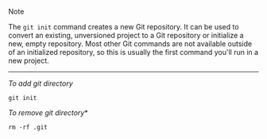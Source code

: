 

> [!NOTE]
> The `git init` command creates a new Git repository. It can be used to convert an existing, unversioned project to a Git repository or initialize a new, empty repository. Most other Git commands are not available outside of an initialized repository, so this is usually the first command you'll run in a new project.


---

*To add git directory*

`git init`

*To remove git directory**

`rm -rf .git`